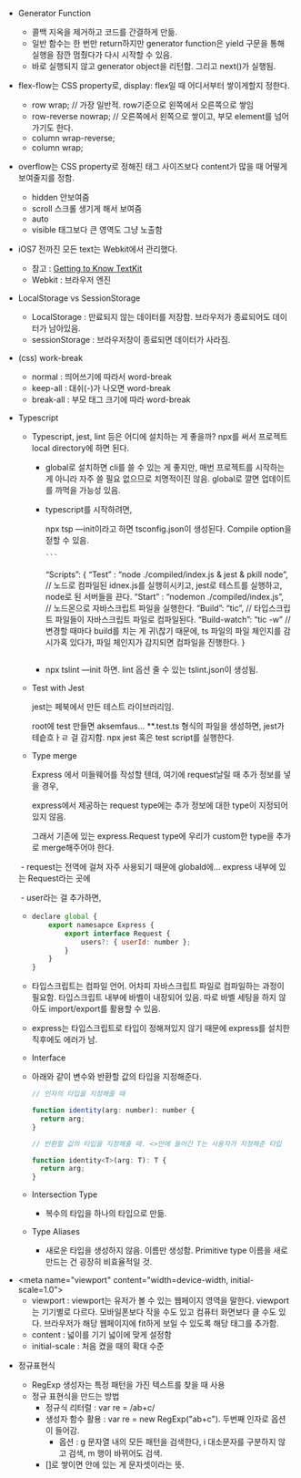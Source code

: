 - Generator Function

  - 콜백 지옥을 제거하고 코드를 간결하게 만듦.
  - 일반 함수는 한 번만 return하지만 generator function은 yield 구문을 통해 실행을 잠깐 멈췄다가 다시 시작할 수 있음.
  - 바로 실행되지 않고 generator object을 리턴함. 그리고 next()가 실행됨.

- flex-flow는 CSS property로, display: flex일 때 어디서부터 쌓이게할지 정한다.

  - row wrap; // 가장 일반적. row기준으로 왼쪽에서 오른쪽으로 쌓임
  - row-reverse nowrap; // 오른쪽에서 왼쪽으로 쌓이고, 부모 element를 넘어가기도 한다.
  - column wrap-reverse;
  - column wrap;

- overflow는 CSS property로 정해진 태그 사이즈보다 content가 많을 때 어떻게 보여줄지를 정함.

  - hidden 안보여줌
  - scroll 스크롤 생기게 해서 보여줌
  - auto
  - visible 태그보다 큰 영역도 그냥 노출함

- iOS7 전까진 모든 text는 Webkit에서 관리했다.

  - 참고 : [Getting to Know TextKit](https://www.objc.io/issues/5-ios7/getting-to-know-textkit/)
  - Webkit : 브라우저 엔진

- LocalStorage vs SessionStorage

  - LocalStorage : 만료되지 않는 데이터를 저장함. 브라우저가 종료되어도 데이터가 남아있음.
  - sessionStorage : 브라우저창이 종료되면 데이터가 사라짐.

- (css) work-break

  - normal : 띄어쓰기에 따라서 word-break
  - keep-all : 대쉬(-)가 나오면 word-break
  - break-all : 부모 태그 크기에 따라 word-break

- Typescript

  - Typescript, jest, lint 등은 어디에 설치하는 게 좋을까? npx를 써서 프로젝트 local directory에 하면 된다.

    - global로 설치하면 cli를 쓸 수 있는 게 좋지만, 매번 프로젝트를 시작하는 게 아니라 자주 쓸 필요 없으므로 치명적이진 않음. global로 깔면 업데이트를 까먹을 가능성 있음.

    - typescript를 시작하려면,

      npx tsp —init이라고 하면 tsconfig.json이 생성된다. Compile option을 젇할 수 있음.

          ```

      “Scripts”: {
      “Test” : “node ./compiled/index.js & jest & pkill node”, // 노드로 컴파일된 idnex.js를 실행히시키고, jest로 테스트를 실행하고, node로 된 서버들을 끈다.
      “Start” : “nodemon ./compiled/index.js”, // 노드몬으로 자바스크립트 파일을 실행한다.
      “Build”: “tic”, // 타입스크립트 파일들이 자바스크립트 파일로 컴파일된다.
      “Build-watch”: “tic -w” // 변경할 때마다 build를 치는 게 귀\찮기 때문에, ts 파일의 파일 체인지를 감시가혹 있다가, 파일 체인지가 감지되면 컴파일을 진행한다.
      }

      ```

      ```

    - npx tslint —init 하면. lint 옵션 줄 수 있는 tslint.json이 생성됨.

  - Test with Jest

    jest는 페북에서 만든 테스트 라이브러리임.

    root에 test 만들면 aksemfaus… \*\*.test.ts 형식의 파일을 생성하면, jest가 테슽흐ㅏㄹ 걸 감지함. npx jest 혹은 test script를 실행한다.

  - Type merge

    Express 에서 미들웨어를 작성할 텐데, 여기에 request날릴 때 추가 정보를 넣을 경우,

    express에서 제공하는 request type에는 추가 정보에 대한 type이 지정되어있지 않음.

    그래서 기존에 있는 express.Request type에 우리가 custom한 type을 추가로 merge해주어야 한다.

  ​ - request는 전역에 걸쳐 자주 사용되기 때문에 globald에… express 내부에 있는 Request라는 곳에

  ​ - user라는 걸 추가하면,

  - ```javascript
    declare global {
        export namesapce Express {
            export interface Request {
                users?: { userId: number };
            }
        }
    }
    ```

  - 타입스크립트는 컴파일 언어. 어차피 자바스크립트 파일로 컴파일하는 과정이 필요함. 타입스크립트 내부에 바벨이 내장되어 있음. 따로 바벨 세팅을 하지 않아도 import/export를 활용할 수 있음.

  - express는 타입스크립트로 타입이 정해져있지 않기 때문에 express를 설치한 직후에도 에러가 남.

  - Interface

  - 아래와 같이 변수와 반환할 값의 타입을 지정해준다.

    ```javascript
    // 인자의 타입을 지정해줄 때

    function identity(arg: number): number {
      return arg;
    }

    // 반환할 값의 타입을 지정해줄 때. <>안에 들어간 T는 사용자가 지정해준 타입

    function identity<T>(arg: T): T {
      return arg;
    }
    ```

  - Intersection Type

    - 복수의 타입을 하나의 타입으로 만듦.

  - Type Aliases

    - 새로운 타입을 생성하지 않음. 이름만 생성함. Primitive type 이름을 새로 만드는 건 굉장히 비효율적일 것.

* \<meta name="viewport" content="width=device-width, initial-scale=1.0">
  - viewport : viewport는 유저가 볼 수 있는 웹페이지 영역을 말한다. viewport는 기기별로 다르다. 모바일폰보다 작을 수도 있고 컴퓨터 화면보다 클 수도 있다. 브라우저가 해당 웹페이지에 fit하게 보일 수 있도록 해당 태그를 추가함.
  - content : 넓이를 기기 넓이에 맞게 설정함
  - initial-scale : 처음 켰을 때의 확대 수준

- 정규표현식

  - RegExp 생성자는 특정 패턴을 가진 텍스트를 찾을 때 사용
  - 정규 표현식을 만드는 방법
    - 정규식 리터럴 : var re = /ab+c/
    - 생성자 함수 활용 : var re = new RegExp("ab+c"). 두번째 인자로 옵션이 들어감.
      - 옵션 : g 문자열 내의 모든 패턴을 검색한다, i 대소문자를 구분하지 않고 검색, m 행이 바뀌어도 검색.
    - []로 쌓이면 안에 있는 게 문자셋이라는 뜻.
